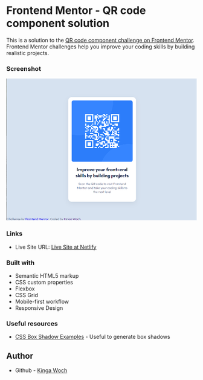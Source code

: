 # Frontend Mentor - QR code component solution

This is a solution to the [QR code component challenge on Frontend Mentor](https://www.frontendmentor.io/challenges/qr-code-component-iux_sIO_H). Frontend Mentor challenges help you improve your coding skills by building realistic projects. 

### Screenshot

![](./screenshot.png)

### Links

- Live Site URL: [Live Site at Netlify](https://qr-code-component-kw.netlify.app/)

### Built with

- Semantic HTML5 markup
- CSS custom properties
- Flexbox
- CSS Grid
- Mobile-first workflow
- Responsive Design


### Useful resources

- [CSS Box Shadow Examples](https://getcssscan.com/css-box-shadow-examples) - Useful to generate box shadows

## Author

- Github - [Kinga Woch](https://github.com/KingaWoch)
